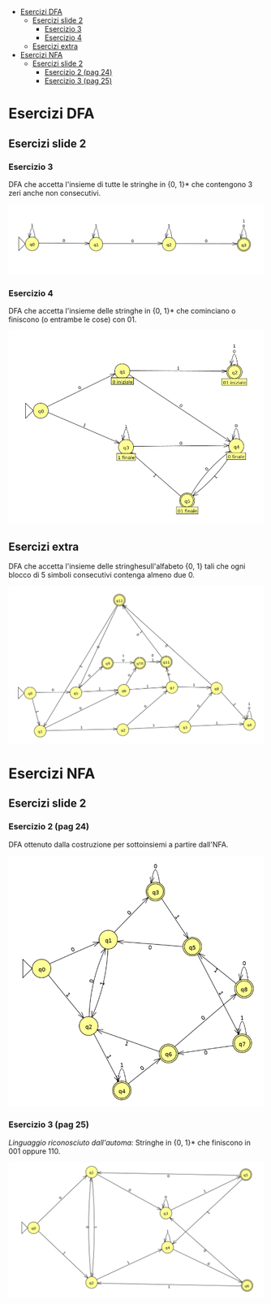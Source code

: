 <!-- TOC depthFrom:1 depthTo:6 withLinks:1 updateOnSave:1 orderedList:0 -->

- [Esercizi DFA](#esercizi-dfa)
	- [Esercizi slide 2](#esercizi-slide-2)
		- [Esercizio 3](#esercizio-3)
		- [Esercizio 4](#esercizio-4)
	- [Esercizi extra](#esercizi-extra)
- [Esercizi NFA](#esercizi-nfa)
	- [Esercizi slide 2](#esercizi-slide-2)
		- [Esercizio 2 (pag 24)](#esercizio-2-pag-24)
		- [Esercizio 3 (pag 25)](#esercizio-3-pag-25)

<!-- /TOC -->

# Esercizi DFA
## Esercizi slide 2

### Esercizio 3
DFA che accetta l'insieme di tutte le stringhe in {0, 1}* che contengono 3 zeri anche non consecutivi.

![Esercizio 3](img/DFA/tre_zeri_3a.png "Esercizio 3 DFA")

### Esercizio 4
DFA che accetta l'insieme delle stringhe in {0, 1}* che cominciano o finiscono (o entrambe le cose) con 01.

![Esercizio 4](img/DFA/01start_end_es4.png "Esercizio 4 DFA")


## Esercizi extra
DFA che accetta l'insieme delle stringhesull'alfabeto {0, 1} tali che ogni blocco di 5 simboli consecutivi contenga almeno due 0.

![Es extra 1](img/DFA/blocchi_5_zeri.png "Esercizio extra 1")

# Esercizi NFA
## Esercizi slide 2

### Esercizio 2 (pag 24)
DFA ottenuto dalla costruzione per sottoinsiemi a partire dall'NFA.

![Esercizio 2](img/NFA/es2_dfa.png "Esercizio 2 sottoinsiemi")

### Esercizio 3 (pag 25)

*Linguaggio riconosciuto dall'automa:* Stringhe in {0, 1}* che  finiscono in 001 oppure 110.

![Esercizio 2](img/NFA/es3_dfa.png "Esercizio 3 sottoinsiemi")
